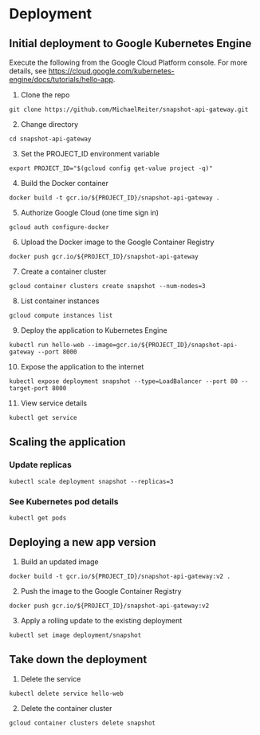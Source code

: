 # Deployment

## Initial deployment to Google Kubernetes Engine
Execute the following from the Google Cloud Platform console.
For more details, see https://cloud.google.com/kubernetes-engine/docs/tutorials/hello-app.

1) Clone the repo
```
git clone https://github.com/MichaelReiter/snapshot-api-gateway.git
```

2) Change directory
```
cd snapshot-api-gateway
```

3) Set the PROJECT_ID environment variable
```
export PROJECT_ID="$(gcloud config get-value project -q)"
```

4) Build the Docker container
```
docker build -t gcr.io/${PROJECT_ID}/snapshot-api-gateway .
```

5) Authorize Google Cloud (one time sign in)
```
gcloud auth configure-docker
```

6) Upload the Docker image to the Google Container Registry
```
docker push gcr.io/${PROJECT_ID}/snapshot-api-gateway
```

7) Create a container cluster
```
gcloud container clusters create snapshot --num-nodes=3
```

8) List container instances
```
gcloud compute instances list
```

9) Deploy the application to Kubernetes Engine
```
kubectl run hello-web --image=gcr.io/${PROJECT_ID}/snapshot-api-gateway --port 8000
```

10) Expose the application to the internet
```
kubectl expose deployment snapshot --type=LoadBalancer --port 80 --target-port 8000
```

11) View service details
```
kubectl get service
```

## Scaling the application
### Update replicas
```
kubectl scale deployment snapshot --replicas=3
```

### See Kubernetes pod details
```
kubectl get pods
```

## Deploying a new app version
1) Build an updated image
```
docker build -t gcr.io/${PROJECT_ID}/snapshot-api-gateway:v2 .
```

2) Push the image to the Google Container Registry
```
docker push gcr.io/${PROJECT_ID}/snapshot-api-gateway:v2
```

3) Apply a rolling update to the existing deployment
```
kubectl set image deployment/snapshot 
```

## Take down the deployment
1) Delete the service
```
kubectl delete service hello-web
```

2) Delete the container cluster
```
gcloud container clusters delete snapshot
```
